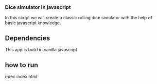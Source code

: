 ### Dice simulator in javascript
In this script we will create a classic rolling dice simulator with the help of basic javascript knowledge. 
## Dependencies
This app is build in vanilla javascript
## how to run
open index.html

